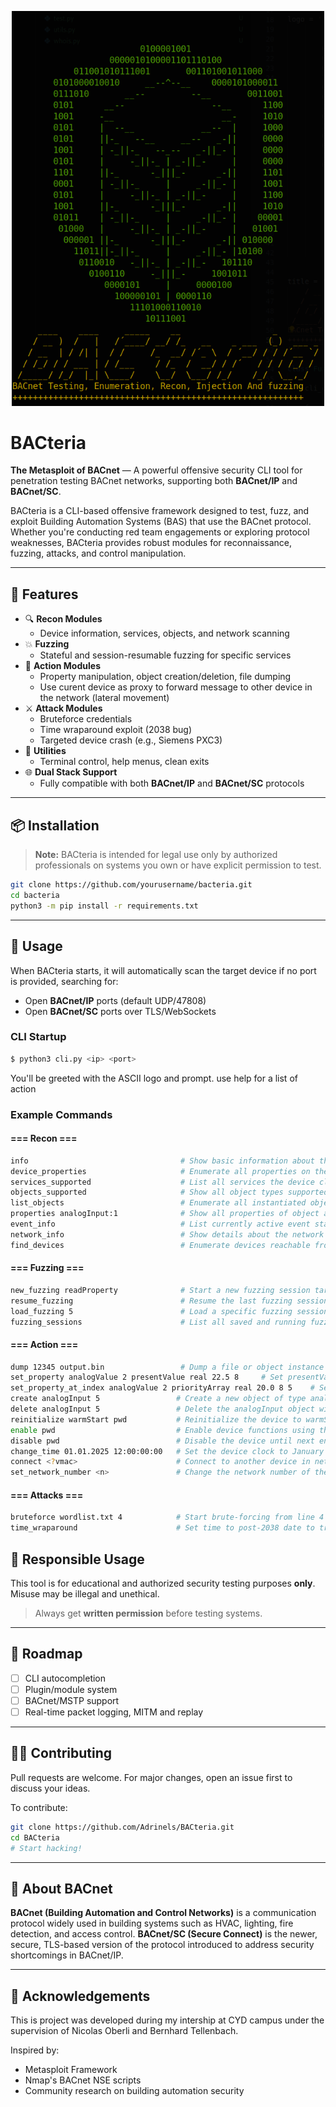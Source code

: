 <p align="center">
  <img src="rsc/BACteria.png" alt="" width="500"/>
</p>

# BACteria

**The Metasploit of BACnet** — A powerful offensive security CLI tool for penetration testing BACnet networks, supporting both **BACnet/IP** and **BACnet/SC**.

BACteria is a CLI-based offensive framework designed to test, fuzz, and exploit Building Automation Systems (BAS) that use the BACnet protocol. Whether you're conducting red team engagements or exploring protocol weaknesses, BACteria provides robust modules for reconnaissance, fuzzing, attacks, and control manipulation.

---

## 🚀 Features

- 🔍 **Recon Modules**
  - Device information, services, objects, and network scanning
- 💥 **Fuzzing**
  - Stateful and session-resumable fuzzing for specific services
- 🧬 **Action Modules**
  - Property manipulation, object creation/deletion, file dumping
  - Use curent device as proxy to forward message to other device in the network (lateral movement)
- ⚔️ **Attack Modules**
  - Bruteforce credentials
  - Time wraparound exploit (2038 bug)
  - Targeted device crash (e.g., Siemens PXC3)
- 🔧 **Utilities**
  - Terminal control, help menus, clean exits
- 🌐 **Dual Stack Support**
  - Fully compatible with both **BACnet/IP** and **BACnet/SC** protocols

---

## 📦 Installation

> **Note:** BACteria is intended for legal use only by authorized professionals on systems you own or have explicit permission to test.

```bash
git clone https://github.com/yourusername/bacteria.git
cd bacteria
python3 -m pip install -r requirements.txt
```

---

## 🧠 Usage

When BACteria starts, it will automatically scan the target device if no port is provided, searching for:
- Open **BACnet/IP** ports (default UDP/47808)
- Open **BACnet/SC** ports over TLS/WebSockets

### CLI Startup

```bash
$ python3 cli.py <ip> <port>
```

You'll be greeted with the ASCII logo and prompt. use help for a list  of action
### Example Commands

#### === Recon ===

```bash
info                                  # Show basic information about the target device
device_properties                     # Enumerate all properties on the target device
services_supported                    # List all services the device claims to support
objects_supported                     # Show all object types supported by the device
list_objects                          # Enumerate all instantiated objects on the device
properties analogInput:1              # Show all properties of object analogInput with instance 1
event_info                            # List currently active event states on the device
network_info                          # Show details about the network link and addressing
find_devices                          # Enumerate devices reachable from the current device
```

#### === Fuzzing ===

```bash
new_fuzzing readProperty              # Start a new fuzzing session targeting readProperty service
resume_fuzzing                        # Resume the last fuzzing session that was active
load_fuzzing 5                        # Load a specific fuzzing session by its ID
fuzzing_sessions                      # List all saved and running fuzzing sessions
```

#### === Action ===

```bash
dump 12345 output.bin                 # Dump a file or object instance (12345) to output.bin
set_property analogValue 2 presentValue real 22.5 8     # Set presentValue of analogValue 2 to 22.5 with priority 8
set_property_at_index analogValue 2 priorityArray real 20.0 8 5    # Set index 5 of priorityArray to 20.0 with priority 8
create analogInput 5                 # Create a new object of type analogInput with instance 5
delete analogInput 5                 # Delete the analogInput object with instance 5
reinitialize warmStart pwd           # Reinitialize the device to warmStart state using a password
enable pwd                           # Enable device functions using the password
disable pwd                          # Disable the device until next enable or reinit
change_time 01.01.2025 12:00:00:00   # Set the device clock to January 1st, 2025 at noon
connect <?vmac>                      # Connect to another device in network via the current one (use find_devices for possible devices)
set_network_number <n>               # Change the network number of the communication

```

#### === Attacks ===

```bash
bruteforce wordlist.txt 4            # Start brute-forcing from line 4 in the wordlist
time_wraparound                      # Set time to post-2038 date to trigger timestamp overflows
```


## 🔐 Responsible Usage

This tool is for educational and authorized security testing purposes **only**. Misuse may be illegal and unethical.

> Always get **written permission** before testing systems.

---

## 📅 Roadmap

- [ ] CLI autocompletion
- [ ] Plugin/module system
- [ ] BACnet/MSTP support
- [ ] Real-time packet logging, MITM and replay

---

## 👨‍💻 Contributing

Pull requests are welcome. For major changes, open an issue first to discuss your ideas.

To contribute:

```bash
git clone https://github.com/Adrinels/BACteria.git
cd BACteria
# Start hacking!
```

---


## 🏢 About BACnet

**BACnet (Building Automation and Control Networks)** is a communication protocol widely used in building systems such as HVAC, lighting, fire detection, and access control. **BACnet/SC (Secure Connect)** is the newer, secure, TLS-based version of the protocol introduced to address security shortcomings in BACnet/IP.

---

## 🙌 Acknowledgements

This is project was developed during my intership at CYD campus under the supervision of Nicolas Oberli and Bernhard Tellenbach.

Inspired by:
- Metasploit Framework
- Nmap's BACnet NSE scripts
- Community research on building automation security
